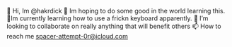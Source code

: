 👋 Hi, Im @hakrdick
👀 Im hoping to do some good in the world learning this.
🌱Im currently learning how to use a frickn keyboard apparently.
💞️ I’m looking to collaborate on really anything that will benefit others
📫 How to reach me spacer-attempt-0r@icloud.com
